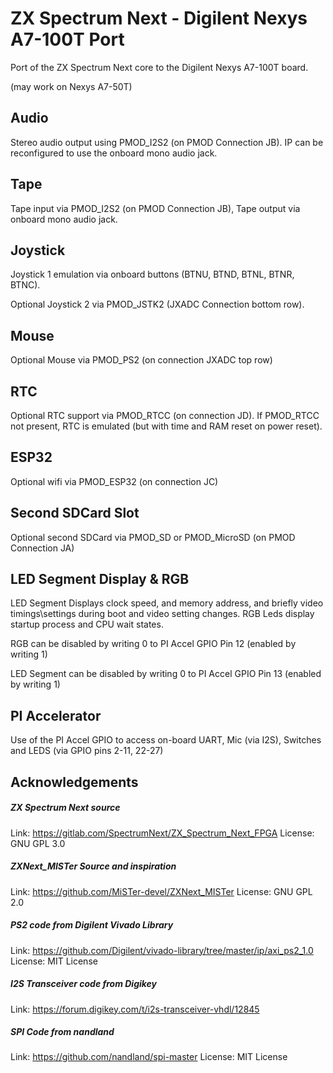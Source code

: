 # ZX Spectrum Next - Digilent Nexys A7-100T Port

Port of the ZX Spectrum Next core to the Digilent Nexys A7-100T board.

(may work on Nexys A7-50T)

## Audio

Stereo audio output using PMOD_I2S2 (on PMOD Connection JB). IP can be reconfigured to use the onboard mono audio jack.

## Tape

Tape input via PMOD_I2S2 (on PMOD Connection JB), Tape output via onboard mono audio jack.

## Joystick

Joystick 1 emulation via onboard buttons (BTNU, BTND, BTNL, BTNR, BTNC).

Optional Joystick 2 via PMOD_JSTK2 (JXADC Connection bottom row).

## Mouse

Optional Mouse via PMOD_PS2 (on connection JXADC top row)

## RTC

Optional RTC support via PMOD_RTCC (on connection JD). If PMOD_RTCC not present, RTC is emulated (but with time and RAM reset on power reset).

## ESP32

Optional wifi via PMOD_ESP32 (on connection JC)

## Second SDCard Slot

Optional second SDCard via PMOD_SD or PMOD_MicroSD (on PMOD Connection JA)

## LED Segment Display & RGB

LED Segment Displays clock speed, and memory address, and briefly video timings\settings during boot and video setting changes. RGB Leds display startup process and CPU wait states. 

RGB can be disabled by writing 0 to PI Accel GPIO Pin 12 (enabled by writing 1)

LED Segment can be disabled by writing 0 to PI Accel GPIO Pin 13 (enabled by writing 1)

## PI Accelerator

Use of the PI Accel GPIO to access on-board UART, Mic (via I2S), Switches and LEDS (via GPIO pins 2-11, 22-27) 

## Acknowledgements

##### ZX Spectrum Next source

Link: https://gitlab.com/SpectrumNext/ZX_Spectrum_Next_FPGA
License: GNU GPL 3.0

##### ZXNext_MISTer Source and inspiration

Link: https://github.com/MiSTer-devel/ZXNext_MISTer
License: GNU GPL 2.0

##### PS2 code from Digilent Vivado Library

Link: https://github.com/Digilent/vivado-library/tree/master/ip/axi_ps2_1.0
License: MIT License

##### I2S Transceiver code from Digikey

Link: https://forum.digikey.com/t/i2s-transceiver-vhdl/12845

##### SPI Code from  nandland

Link: https://github.com/nandland/spi-master
License: MIT License